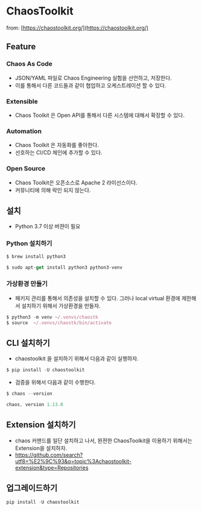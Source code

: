 # ChaosToolkit

from: [https://chaostoolkit.org/](https://chaostoolkit.org/)

## Feature

### Chaos As Code

- JSON/YAML 파일로 Chaos Engineering 실험을 선언하고, 저장한다.
- 이를 통해서 다른 코드들과 같이 협업하고 오케스트레이션 할 수 있다.

### Extensible

- Chaos Toolkit 은 Open API를 통해서 다른 시스템에 대해서 확장할 수 있다.

### Automation

- Chaos Toolkit 은 자동화를 좋아한다.
- 선호하는 CI/CD 체인에 추가할 수 있다.

### Open Source

- Chaos Toolkit은 오픈소스로 Apache 2 라이선스이다.
- 커뮤니티에 의해 락인 되지 않는다.

## 설치

- Python 3.7 이상 버젼이 필요

### Python 설치하기

```jsx
$ brew install python3
```

```jsx
$ sudo apt-get install python3 python3-venv
```

### 가상환경 만들기

- 패키지 관리를 통해서 의존성을 설치할 수 있다. 그러나 local virtual 환경에 제한해서 설치하기 위해서 가상환경을 만들자.

```jsx
$ python3 -m venv ~/.venvs/chaostk
$ source  ~/.venvs/chaostk/bin/activate
```

## CLI 설치하기

- chaostoolkit 을 설치하기 위해서 다음과 같이 실행하자.

```jsx
$ pip install -U chaostoolkit
```

- 검증을 위해서 다음과 같이 수행한다.

```jsx
$ chaos --version

chaos, version 1.13.0
```

## Extension 설치하기

- chaos 커맨드를 일단 설치하고 나서, 완젼한 ChaosToolkit을 이용하기 위해서는 Extension을 설치하자.
- https://github.com/search?utf8=%E2%9C%93&q=topic%3Achaostoolkit-extension&type=Repositories

## 업그레이드하기

```js
pip install -U chaostoolkit
```

